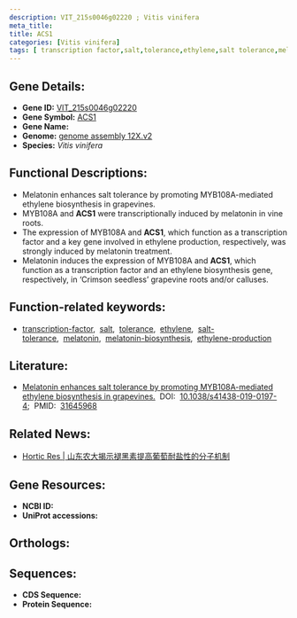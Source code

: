 ```yaml
---
description: VIT_215s0046g02220 ; Vitis vinifera
meta_title:
title: ACS1
categories: [Vitis vinifera]
tags: [ transcription factor,salt,tolerance,ethylene,salt tolerance,melatonin,melatonin biosynthesis,ethylene production ]
---
```


## Gene Details:
- **Gene ID:**	[VIT_215s0046g02220]()
- **Gene Symbol:** <u> ACS1 </u>
- **Gene Name:** 
- **Genome:** [genome assembly 12X.v2]()
- **Species:** *Vitis vinifera*

## Functional Descriptions:
   - Melatonin enhances salt tolerance by promoting MYB108A-mediated ethylene biosynthesis in grapevines.
   - MYB108A and **ACS1** were transcriptionally induced by melatonin in vine roots.
   - The expression of MYB108A and **ACS1**, which function as a transcription factor and a key gene involved in ethylene production, respectively, was strongly induced by melatonin treatment.
   - Melatonin induces the expression of MYB108A and **ACS1**, which function as a transcription factor and an ethylene biosynthesis gene, respectively, in ‘Crimson seedless’ grapevine roots and/or calluses.

## Function-related keywords:
   - [transcription-factor](/tags/transcription-factor/),&nbsp;&nbsp;[salt](/tags/salt/),&nbsp;&nbsp;[tolerance](/tags/tolerance/),&nbsp;&nbsp;[ethylene](/tags/ethylene/),&nbsp;&nbsp;[salt-tolerance](/tags/salt-tolerance/),&nbsp;&nbsp;[melatonin](/tags/melatonin/),&nbsp;&nbsp;[melatonin-biosynthesis](/tags/melatonin-biosynthesis/),&nbsp;&nbsp;[ethylene-production](/tags/ethylene-production/)

## Literature:
   - [Melatonin enhances salt tolerance by promoting MYB108A-mediated ethylene biosynthesis in grapevines.]( https://academic.oup.com/hr/article/doi/10.1038/s41438-019-0197-4/6437863?login=true)&nbsp;&nbsp;DOI:&nbsp;&nbsp;[10.1038/s41438-019-0197-4](https://academic.oup.com/hr/article/doi/10.1038/s41438-019-0197-4/6437863?login=true);&nbsp;&nbsp;PMID:&nbsp;&nbsp;[31645968](https://pubmed.ncbi.nlm.nih.gov/31645968/)

## Related News:
   - [Hortic Res | 山东农大揭示褪黑素提高葡萄耐盐性的分子机制](https://mp.weixin.qq.com/s?__biz=MzIyOTY2NDYyNQ==&mid=2247493038&idx=2&sn=ebff1f75dca4581c63fa98894ca1f213&chksm=e8bd97b0dfca1ea6d6161b43abdc8f218f95b1f4b91772312c9ce4fff5c15e5b9122d9d9a089&scene=27#wechat_redirect)

## Gene Resources:
- **NCBI ID:**  [](https://www.ncbi.nlm.nih.gov/gene/?term=)
- **UniProt accessions:** [](https://www.uniprot.org/uniprotkb//entry)

## Orthologs:

## Sequences:
- **CDS Sequence:**
- **Protein Sequence:**
